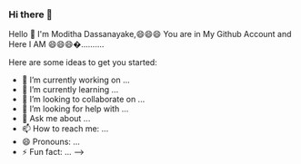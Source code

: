 ### Hi there 👋
Hello 👋 I'm Moditha Dassanayake,😄😄😄 You are in My Github Account and Here I AM 😄😄😄�..........

Here are some ideas to get you started:

- 🔭 I’m currently working on ...
- 🌱 I’m currently learning ...
- 👯 I’m looking to collaborate on ...
- 🤔 I’m looking for help with ...
- 💬 Ask me about ...
- 📫 How to reach me: ...
- 😄 Pronouns: ...
- ⚡ Fun fact: ...
-->
